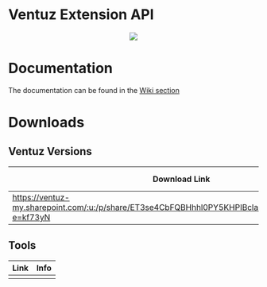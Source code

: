 # Ventuz Extension API
<p align="center">
  <img  src="https://www.ventuz.com/wp-content/uploads/2019/10/ventuz-logo-weiss-300x86.png?x58583">
</p>

# Documentation
The documentation can be found in the [Wiki section](https://github.com/VentuzTechnology/Ventuz.Extension.prerelease/wiki)

# Downloads
## Ventuz Versions
| Download Link        | Version           | Release Notes           | API Version |
| ------------- |:-------------|:-------------|:-------------|
| https://ventuz-my.sharepoint.com/:u:/p/share/ET3se4CbFQBHhhl0PY5KHPIBclasjCju83fJT3bQtwCzRw?e=kf73yN  | 6.12.00_208| https://ventuz-my.sharepoint.com/personal/share_ventuz_com/_layouts/15/onedrive.aspx?id=%2Fpersonal%2Fshare%5Fventuz%5Fcom%2FDocuments%2Fsupport%2FVentuzExtension%2FReleaseNotes%2Ehtml&parent=%2Fpersonal%2Fshare%5Fventuz%5Fcom%2FDocuments%2Fsupport%2FVentuzExtension&ga=1 | 0.9 |

## Tools
 Link        | Info           | 
| ------------- |:-------------:| 
|     |   |

